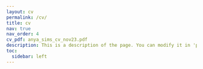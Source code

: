 ```yaml
---
layout: cv
permalink: /cv/
title: cv
nav: true
nav_order: 4
cv_pdf: anya_sims_cv_nov23.pdf
description: This is a description of the page. You can modify it in 'pages/_cv.md'. You can also change or remove the top pdf download button.
toc:
  sidebar: left
---
```

